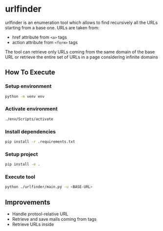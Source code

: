 # urlfinder

urlfinder is an enumeration tool which allows to find recursively all the URLs starting from a base one. URLs are taken from:
+ href attribute from `<a>` tags
+ action attribute from `<form>` tags

The tool can retrieve only URLs coming from the same domain of the base URL or retrieve the entire set of URLs in a page considering infinite domains

## How To Execute

### Setup environment

```bash
python -m venv env
```

### Activate environment

```bash
./env/Scripts/activate
```

### Install dependencies

```bash
pip install -r .requirements.txt
```

### Setup project

```bash
pip install -e .
```

### Execute tool

```bash
python ./urlfinder/main.py -u <BASE-URL>
```

## Improvements

+ Handle protool-relative URL
+ Retrieve and save mails coming from <a> tags
+ Retrieve URLs inside <script> tags
+ Add option to encode the URL

## Disclaimer

This tool is only for testing and academic purposes and can only be used where strict consent has been given. Do not use it for illegal purposes! It is the end user’s responsibility to obey all applicable local, state and federal laws. Developers assume no liability and are not responsible for any misuse or damage caused by this tool and software in general.
